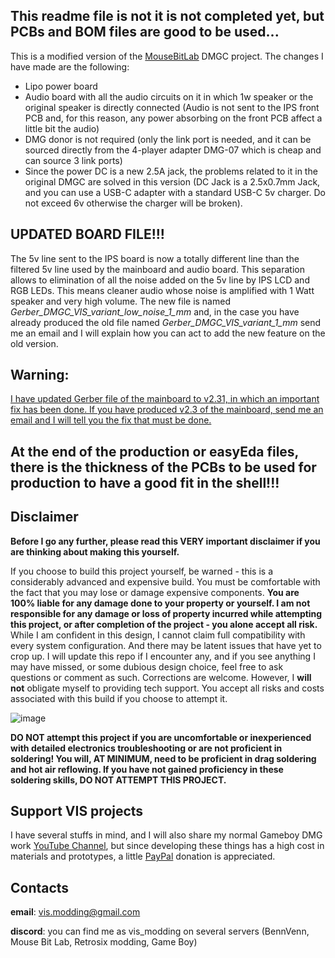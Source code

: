 ## This readme file is not it is not completed yet, but PCBs and BOM files are good to be used...

This is a modified version of the [MouseBitLab](https://github.com/MouseBiteLabs/Game-Boy-DMG-Color) DMGC project. The changes I have made are the following:
- Lipo power board
- Audio board with all the audio circuits on it in which 1w speaker or the original speaker is directly connected (Audio is not sent to the IPS front PCB and, for this reason, any power absorbing on the front PCB affect a little bit the audio)
- DMG donor is not required (only the link port is needed, and it can be sourced directly from the 4-player adapter DMG-07 which is cheap and can source 3 link ports)
- Since the power DC is a new 2.5A jack, the problems related to it in the original DMGC are solved in this version  (DC Jack is a 2.5x0.7mm Jack, and you can use a USB-C adapter with a standard USB-C 5v charger. Do not exceed 6v otherwise the charger will be broken).

## UPDATED BOARD FILE!!!

The 5v line sent to the IPS board is now a totally different line than the filtered 5v line used by the mainboard and audio board. This separation allows to elimination of all the noise added on the 5v line by IPS LCD and RGB LEDs. This means cleaner audio whose noise is amplified with 1 Watt speaker and very high volume. The new file is named *Gerber_DMGC_VIS_variant_low_noise_1_mm* and, in the case you have already produced the old file named *Gerber_DMGC_VIS_variant_1_mm* send me an email and I will explain how you can act to add the new feature on the old version.

## Warning: 

<ins>I have updated Gerber file of the mainboard to v2.31, in which an important fix has been done. If you have produced v2.3 of the mainboard, send me an email and I will tell you the fix that must be done.</ins>

## At the end of the production or easyEda files, there is the thickness of the PCBs to be used for production to have a good fit in the shell!!!

## Disclaimer

**Before I go any further, please read this VERY important disclaimer if you are thinking about making this yourself.**

If you choose to build this project yourself, be warned - this is a considerably advanced and expensive build. You must be comfortable with the fact that you may lose or damage expensive components. **You are 100% liable for any damage done to your property or yourself. I am not responsible for any damage or loss of property incurred while attempting this project, or after completion of the project - you alone accept all risk.** While I am confident in this design, I cannot claim full compatibility with every system configuration. And there may be latent issues that have yet to crop up. I will update this repo if I encounter any, and if you see anything I may have missed, or some dubious design choice, feel free to ask questions or comment as such. Corrections are welcome. However, I **will not** obligate myself to providing tech support. You accept all risks and costs associated with this build if you choose to attempt it.

![image](https://user-images.githubusercontent.com/97127539/209872784-c513c013-3432-4aa2-80cf-81ea6a5e8c54.png)

**DO NOT attempt this project if you are uncomfortable or inexperienced with detailed electronics troubleshooting or are not proficient in soldering! You will, AT MINIMUM, need to be proficient in drag soldering and hot air reflowing. If you have not gained proficiency in these soldering skills, DO NOT ATTEMPT THIS PROJECT.**

## Support VIS projects

I have several stuffs in mind, and I will also share my normal Gameboy DMG work [YouTube Channel](https://www.youtube.com/channel/UC17bQxOnCBejYQG4rzEg3jA), but since developing these things has a high cost in materials and prototypes, a little [PayPal](https://www.paypal.com/donate/?hosted_button_id=RJM3TVFW38ZXL) donation is appreciated.

## Contacts

**email**: vis.modding@gmail.com <br />

**discord**: you can find me as vis_modding on several servers (BennVenn, Mouse Bit Lab, Retrosix modding, Game Boy)







